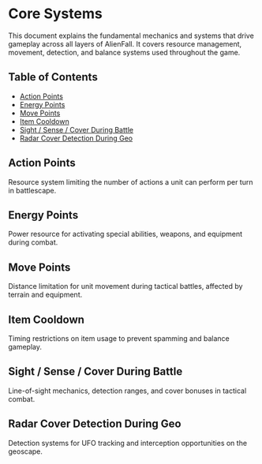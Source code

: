 # Core Systems

This document explains the fundamental mechanics and systems that drive gameplay across all layers of AlienFall. It covers resource management, movement, detection, and balance systems used throughout the game.

## Table of Contents

- [Action Points](#action-points)
- [Energy Points](#energy-points)
- [Move Points](#move-points)
- [Item Cooldown](#item-cooldown)
- [Sight / Sense / Cover During Battle](#sight--sense--cover-during-battle)
- [Radar Cover Detection During Geo](#radar-cover-detection-during-geo)

## Action Points
Resource system limiting the number of actions a unit can perform per turn in battlescape.

## Energy Points
Power resource for activating special abilities, weapons, and equipment during combat.

## Move Points
Distance limitation for unit movement during tactical battles, affected by terrain and equipment.

## Item Cooldown
Timing restrictions on item usage to prevent spamming and balance gameplay.

## Sight / Sense / Cover During Battle
Line-of-sight mechanics, detection ranges, and cover bonuses in tactical combat.

## Radar Cover Detection During Geo
Detection systems for UFO tracking and interception opportunities on the geoscape.